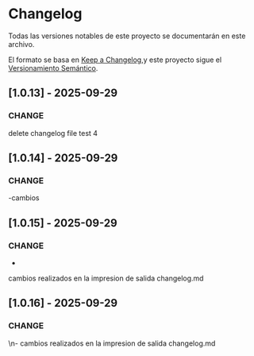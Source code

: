 # Changelog 

Todas las versiones notables de este proyecto se documentarán en este archivo.

El formato se basa en [Keep a Changelog](https://keepachangelog.com/es-ES/1.0.0/),y este proyecto sigue el [Versionamiento Semántico](https://semver.org/lang/es/).


## [1.0.13] - 2025-09-29

### CHANGE

 delete changelog file test 4

## [1.0.14] - 2025-09-29

### CHANGE

-cambios

## [1.0.15] - 2025-09-29

### CHANGE
- 
 cambios realizados en la impresion de salida changelog.md

## [1.0.16] - 2025-09-29

### CHANGE
\n- cambios realizados en la impresion de salida changelog.md

